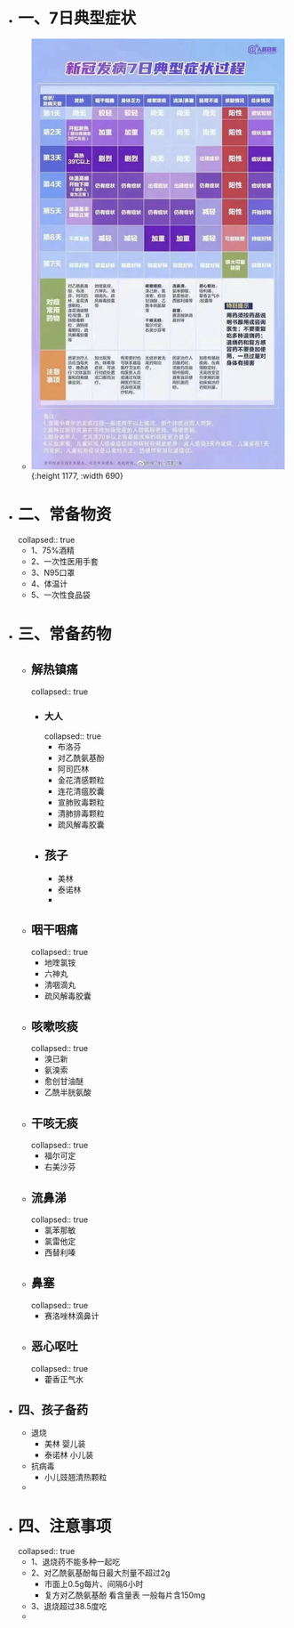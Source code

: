 - # 一、7日典型症状
	- ![image.png](../assets/image_1670939680474_0.png){:height 1177, :width 690}
- # 二、常备物资
  collapsed:: true
	- 1、75%酒精
	- 2、一次性医用手套
	- 3、N95口罩
	- 4、体温计
	- 5、一次性食品袋
- # 三、常备药物
	- ## 解热镇痛
	  collapsed:: true
		- ### 大人
		  collapsed:: true
			- 布洛芬
			- 对乙酰氨基酚
			- 阿司匹林
			- 金花清感颗粒
			- 连花清瘟胶囊
			- 宣肺败毒颗粒
			- 清肺排毒颗粒
			- 疏风解毒胶囊
		- ## 孩子
			- 美林
			- 泰诺林
			-
	- ## 咽干咽痛
	  collapsed:: true
		- 地喹氯铵
		- 六神丸
		- 清咽滴丸
		- 疏风解毒胶囊
	- ## 咳嗽咳痰
	  collapsed:: true
		- 溴已新
		- 氨溴索
		- 愈创甘油醚
		- 乙酰半胱氨酸
	- ## 干咳无痰
	  collapsed:: true
		- 福尔可定
		- 右美沙芬
	- ## 流鼻涕
	  collapsed:: true
		- 氯苯那敏
		- 氯雷他定
		- 西替利嗪
	- ## 鼻塞
	  collapsed:: true
		- 赛洛唑林滴鼻计
	- ## 恶心呕吐
	  collapsed:: true
		- 藿香正气水
- ## 四、孩子备药
	- 退烧
		- 美林        婴儿装
		- 泰诺林    小儿装
	- 抗病毒
		- 小儿豉翘清热颗粒
	-
- # 四、注意事项
  collapsed:: true
	- 1、退烧药不能多种一起吃
	- 2、对乙酰氨基酚每日最大剂量不超过2g
		- 市面上0.5g每片、间隔6小时
		- 复方对乙酰氨基酚 看含量表 一般每片含150mg
	- 3、退烧超过38.5度吃
	-